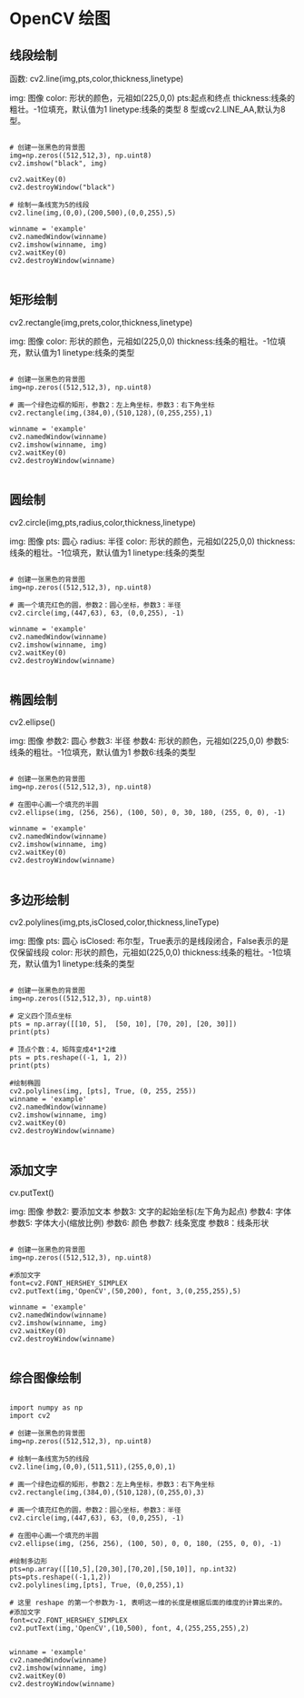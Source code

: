 # OpenCV 绘图


## 线段绘制

函数: cv2.line(img,pts,color,thickness,linetype)

img: 图像
color: 形状的颜色，元祖如(225,0,0)
pts:起点和终点
thickness:线条的粗壮。-1位填充，默认值为1
linetype:线条的类型 8 型或cv2.LINE_AA,默认为8型。

<pre>
<code>
# 创建一张黑色的背景图
img=np.zeros((512,512,3), np.uint8)
cv2.imshow("black", img)

cv2.waitKey(0)
cv2.destroyWindow("black")

# 绘制一条线宽为5的线段
cv2.line(img,(0,0),(200,500),(0,0,255),5)

winname = 'example'
cv2.namedWindow(winname)
cv2.imshow(winname, img)
cv2.waitKey(0)
cv2.destroyWindow(winname)
</code>
</pre>

## 矩形绘制

cv2.rectangle(img,prets,color,thickness,linetype)

img: 图像
color: 形状的颜色，元祖如(225,0,0)
thickness:线条的粗壮。-1位填充，默认值为1
linetype:线条的类型

<pre>
<code>
# 创建一张黑色的背景图
img=np.zeros((512,512,3), np.uint8)

# 画一个绿色边框的矩形，参数2：左上角坐标，参数3：右下角坐标
cv2.rectangle(img,(384,0),(510,128),(0,255,255),1)

winname = 'example'
cv2.namedWindow(winname)
cv2.imshow(winname, img)
cv2.waitKey(0)
cv2.destroyWindow(winname)
</code>
</pre>

## 圆绘制

cv2.circle(img,pts,radius,color,thickness,linetype)

img: 图像
pts: 圆心
radius: 半径
color: 形状的颜色，元祖如(225,0,0)
thickness:线条的粗壮。-1位填充，默认值为1
linetype:线条的类型

<pre>
<code>
# 创建一张黑色的背景图
img=np.zeros((512,512,3), np.uint8)

# 画一个填充红色的圆，参数2：圆心坐标，参数3：半径
cv2.circle(img,(447,63), 63, (0,0,255), -1)

winname = 'example'
cv2.namedWindow(winname)
cv2.imshow(winname, img)
cv2.waitKey(0)
cv2.destroyWindow(winname)
</code>
</pre>

## 椭圆绘制

cv2.ellipse()

img: 图像
参数2: 圆心
参数3: 半径
参数4: 形状的颜色，元祖如(225,0,0)
参数5:线条的粗壮。-1位填充，默认值为1
参数6:线条的类型

<pre>
<code>
# 创建一张黑色的背景图
img=np.zeros((512,512,3), np.uint8)

# 在图中心画一个填充的半圆
cv2.ellipse(img, (256, 256), (100, 50), 0, 30, 180, (255, 0, 0), -1)

winname = 'example'
cv2.namedWindow(winname)
cv2.imshow(winname, img)
cv2.waitKey(0)
cv2.destroyWindow(winname)
</code>
</pre>

## 多边形绘制
cv2.polylines(img,pts,isClosed,color,thickness,lineType)

img: 图像
pts: 圆心
isClosed: 布尔型，True表示的是线段闭合，False表示的是仅保留线段
color: 形状的颜色，元祖如(225,0,0)
thickness:线条的粗壮。-1位填充，默认值为1
linetype:线条的类型

<pre>
<code>
# 创建一张黑色的背景图
img=np.zeros((512,512,3), np.uint8)

# 定义四个顶点坐标
pts = np.array([[10, 5],  [50, 10], [70, 20], [20, 30]])
print(pts)

# 顶点个数：4，矩阵变成4*1*2维
pts = pts.reshape((-1, 1, 2))
print(pts)

#绘制椭圆
cv2.polylines(img, [pts], True, (0, 255, 255))
winname = 'example'
cv2.namedWindow(winname)
cv2.imshow(winname, img)
cv2.waitKey(0)
cv2.destroyWindow(winname)
</code>
</pre>

## 添加文字
cv.putText()


img: 图像
参数2: 要添加文本
参数3: 文字的起始坐标(左下角为起点)
参数4: 字体
参数5: 字体大小(缩放比例)
参数6: 颜色
参数7: 线条宽度
参数8：线条形状

<pre>
<code>
# 创建一张黑色的背景图
img=np.zeros((512,512,3), np.uint8)

#添加文字
font=cv2.FONT_HERSHEY_SIMPLEX
cv2.putText(img,'OpenCV',(50,200), font, 3,(0,255,255),5)

winname = 'example'
cv2.namedWindow(winname)
cv2.imshow(winname, img)
cv2.waitKey(0)
cv2.destroyWindow(winname)
</code>
</pre>



## 综合图像绘制

<pre>
<code>
import numpy as np
import cv2

# 创建一张黑色的背景图
img=np.zeros((512,512,3), np.uint8)

# 绘制一条线宽为5的线段
cv2.line(img,(0,0),(511,511),(255,0,0),1)

# 画一个绿色边框的矩形，参数2：左上角坐标，参数3：右下角坐标
cv2.rectangle(img,(384,0),(510,128),(0,255,0),3)

# 画一个填充红色的圆，参数2：圆心坐标，参数3：半径
cv2.circle(img,(447,63), 63, (0,0,255), -1)

# 在图中心画一个填充的半圆
cv2.ellipse(img, (256, 256), (100, 50), 0, 0, 180, (255, 0, 0), -1)

#绘制多边形
pts=np.array([[10,5],[20,30],[70,20],[50,10]], np.int32)
pts=pts.reshape((-1,1,2))
cv2.polylines(img,[pts], True, (0,0,255),1)

# 这里 reshape 的第一个参数为-1, 表明这一维的长度是根据后面的维度的计算出来的。
#添加文字
font=cv2.FONT_HERSHEY_SIMPLEX
cv2.putText(img,'OpenCV',(10,500), font, 4,(255,255,255),2)


winname = 'example'
cv2.namedWindow(winname)
cv2.imshow(winname, img)
cv2.waitKey(0)
cv2.destroyWindow(winname)

</code>
</pre>
